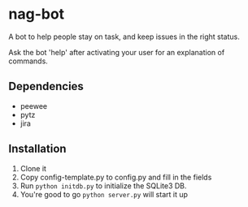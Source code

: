 # nag-bot
A bot to help people stay on task, and keep issues in the right status.

Ask the bot 'help' after activating your user for an explanation of commands.

## Dependencies
* peewee
* pytz
* jira

## Installation
1. Clone it
2. Copy config-template.py to config.py and fill in the fields
3. Run `python initdb.py` to initialize the SQLite3 DB. 
4. You're good to go `python server.py` will start it up
